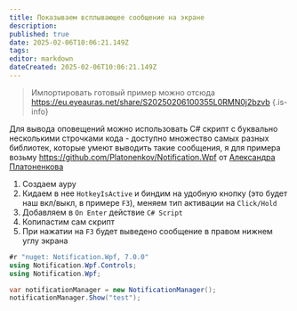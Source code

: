 ```yaml
---
title: Показываем всплывающее сообщение на экране
description: 
published: true
date: 2025-02-06T10:06:21.149Z
tags: 
editor: markdown
dateCreated: 2025-02-06T10:06:21.149Z
---
```


> Импортировать готовый пример можно отсюда https://eu.eyeauras.net/share/S20250206100355L0RMN0j2bzvb
{.is-info}

Для вывода оповещений можно использовать C# скрипт с буквально несколькими строчками кода - доступно множество самых разных библиотек, которые умеют выводить такие сообщения, я для примера возьму https://github.com/Platonenkov/Notification.Wpf от [Александра Платоненкова](https://github.com/Platonenkov)

1. Создаем ауру
2. Кидаем в нее `HotkeyIsActive` и биндим на удобную кнопку (это будет наш вкл/выкл, в примере `F3`), меняем тип активации на `Click/Hold`
3. Добавляем в `On Enter` действие `C# Script`
4. Копипастим сам скрипт
5. При нажатии на `F3` будет выведено сообщение в правом нижнем углу экрана

```csharp
#r "nuget: Notification.Wpf, 7.0.0"
using Notification.Wpf.Controls;
using Notification.Wpf;

var notificationManager = new NotificationManager();
notificationManager.Show("test");
```

